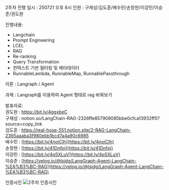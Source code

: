 2주차 진행
일시 : 250721 오후 8시
인원 : 구재성/김도훈/배수민/손창헌/이강민/이승준/권도완

진행내용:
- Langchain
- Prompt Engineering
- LCEL
- RAG
- Re-ranking
- Query Transformation
- 컨텍스트 기반 필터링 및 메타데이터
- RunnableLambda, RunnableMap, RunnablePassthrough

이론 : Langraph / Agent

과제 : Langraph를 이용하여 Agent 형태로 rag 바꿔보기


발표자료:  
권도완 : [https://bit.ly/4ggxbeC ](https://bit.ly/3JN1iOw)  
구재성 : notion.so/LangChain-RAG-2326ffe857908085bbe0cfca13932ff5?source=copy_link  
김도훈 : https://real-hose-551.notion.site/2-RAG-LangChain-2365aaaba3f980ebb1bcd7a4a90c6985    
배수민 : [https://bit.ly/4noiCIh](https://bit.ly/4noiCIh)  
손창현 : [https://bit.ly/41Dnfpj](https://bit.ly/41Dnfpj)  
이강민 : [https://bit.ly/4p5XLuV](https://bit.ly/4p5XLuV)  
이승준 : [https://velog.io/@lsjdg/LangGraph-Agent-LangChain-%EA%B3%BC-RAG](https://velog.io/@lsjdg/LangGraph-Agent-LangChain-%EA%B3%BC-RAG)  


인증사진
![2주차 인증사진](https://private-user-images.githubusercontent.com/218209540/474921278-b5c4631b-9071-4e94-bd2a-d1522ad6dae0.png?jwt=eyJhbGciOiJIUzI1NiIsInR5cCI6IkpXVCJ9.eyJpc3MiOiJnaXRodWIuY29tIiwiYXVkIjoicmF3LmdpdGh1YnVzZXJjb250ZW50LmNvbSIsImtleSI6ImtleTUiLCJleHAiOjE3NTQ0NzEwOTAsIm5iZiI6MTc1NDQ3MDc5MCwicGF0aCI6Ii8yMTgyMDk1NDAvNDc0OTIxMjc4LWI1YzQ2MzFiLTkwNzEtNGU5NC1iZDJhLWQxNTIyYWQ2ZGFlMC5wbmc_WC1BbXotQWxnb3JpdGhtPUFXUzQtSE1BQy1TSEEyNTYmWC1BbXotQ3JlZGVudGlhbD1BS0lBVkNPRFlMU0E1M1BRSzRaQSUyRjIwMjUwODA2JTJGdXMtZWFzdC0xJTJGczMlMkZhd3M0X3JlcXVlc3QmWC1BbXotRGF0ZT0yMDI1MDgwNlQwODU5NTBaJlgtQW16LUV4cGlyZXM9MzAwJlgtQW16LVNpZ25hdHVyZT0xOGJlZWE3Y2UwYjMyZWZjZWRmMDI2NDgwNTdmZjczYzRlYzhmZDhmZDNhZDgyYzYwOWEzNjE0Nzc2NzgzNDE1JlgtQW16LVNpZ25lZEhlYWRlcnM9aG9zdCJ9.h6RURwzY1aZ4ww4dv3RcfbzSwIy3rnOYMZngumN_50k)

